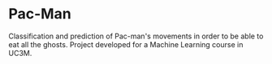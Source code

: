 # Pac-Man
Classification and prediction of Pac-man's movements in order to be able to eat all the ghosts.
Project developed for a Machine Learning course in UC3M.
